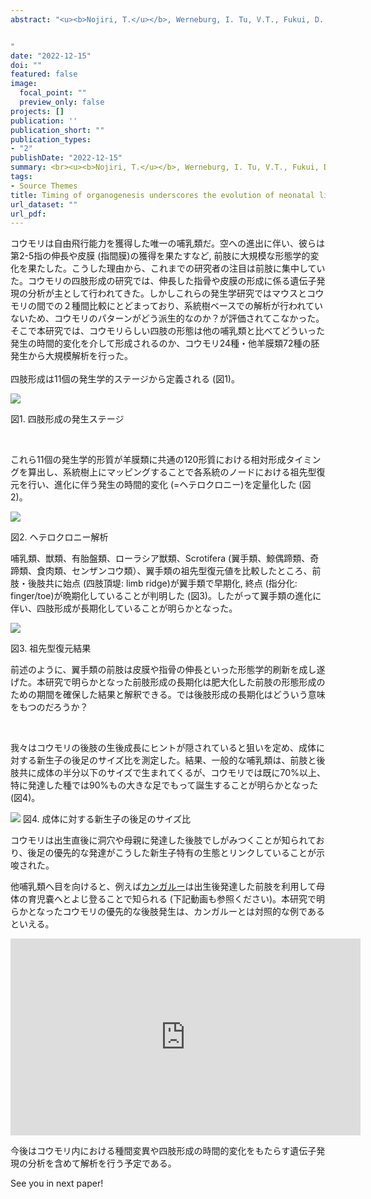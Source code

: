```yaml
---
abstract: "<u><b>Nojiri, T.</u></b>, Werneburg, I. Tu, V.T., Fukui, D., Takechi, M., Iseki, S., Furutera, T., and Koyabu, D. <br><b><i>Proceedings of the Royal Society B：Biological Sciences.</i></b> <i>in press</i>


" 
date: "2022-12-15"
doi: ""
featured: false
image: 
  focal_point: ""
  preview_only: false
projects: []
publication: ''
publication_short: ""
publication_types:
- "2"
publishDate: "2022-12-15"
summary: <br><u><b>Nojiri, T.</u></b>, Werneburg, I. Tu, V.T., Fukui, D., Takechi, M., Iseki, S., Furutera, T., and Koyabu, D.<br>      <b><i>Proceedings of the Royal Society B：Biological Sciences.</b></i> (<i>in press</i>)
tags:
- Source Themes
title: Timing of organogenesis underscores the evolution of neonatal life histories and powered flight in bats
url_dataset: ""
url_pdf: 
---
```


コウモリは自由飛行能力を獲得した唯一の哺乳類だ。空への進出に伴い、彼らは第2-5指の伸長や皮膜 (指間膜)の獲得を果たすなど, 前肢に大規模な形態学的変化を果たした。こうした理由から、これまでの研究者の注目は前肢に集中していた。コウモリの四肢形成の研究では、伸長した指骨や皮膜の形成に係る遺伝子発現の分析が主として行われてきた。しかしこれらの発生学研究ではマウスとコウモリの間での２種間比較にとどまっており、系統樹ベースでの解析が行われていないため、コウモリのパターンがどう派生的なのか？が評価されてこなかった。そこで本研究では、コウモリらしい四肢の形態は他の哺乳類と比べてどういった発生の時間的変化を介して形成されるのか、コウモリ24種・他羊膜類72種の胚発生から大規模解析を行った。
<br>
<br>
四肢形成は11個の発生学的ステージから定義される (図1)。<br>

<img src="A.jpg">


図1. 四肢形成の発生ステージ


<br>

これら11個の発生学的形質が羊膜類に共通の120形質における相対形成タイミングを算出し、系統樹上にマッピングすることで各系統のノードにおける祖先型復元を行い、進化に伴う発生の時間的変化 (=ヘテロクロニー)を定量化した (図2)。

<img src="B.jpg">

図2. ヘテロクロニー解析


哺乳類、獣類、有胎盤類、ローラシア獣類、Scrotifera (翼手類、鯨偶蹄類、奇蹄類、食肉類、センザンコウ類）、翼手類の祖先型復元値を比較したところ、前肢・後肢共に始点 (四肢頂堤: limb ridge)が翼手類で早期化, 終点 (指分化: finger/toe)が晩期化していることが判明した (図3)。したがって翼手類の進化に伴い、四肢形成が長期化していることが明らかとなった。

<img src="C.jpg">

図3. 祖先型復元結果


前述のように、翼手類の前肢は皮膜や指骨の伸長といった形態学的刷新を成し遂げた。本研究で明らかとなった前肢形成の長期化は肥大化した前肢の形態形成のための期間を確保した結果と解釈できる。では後肢形成の長期化はどういう意味をもつのだろうか？

<br>

我々はコウモリの後肢の生後成長にヒントが隠されていると狙いを定め、成体に対する新生子の後足のサイズ比を測定した。結果、一般的な哺乳類は、前肢と後肢共に成体の半分以下のサイズで生まれてくるが、コウモリでは既に70%以上、特に発達した種では90%もの大きな足でもって誕生することが明らかとなった (図4)。

<img src="D.jpg">
図4. 成体に対する新生子の後足のサイズ比

コウモリは出生直後に洞穴や母親に発達した後肢でしがみつくことが知られており、後足の優先的な発達がこうした新生子特有の生態とリンクしていることが示唆された。

他哺乳類へ目を向けると、例えば<a href="https://www.youtube.com/watch?v=UpsnREY-6no">カンガルー</a>は出生後発達した前肢を利用して母体の育児嚢へとよじ登ることで知られる (下記動画も参照ください)。本研究で明らかとなったコウモリの優先的な後肢発生は、カンガルーとは対照的な例であるといえる。


<iframe width="560" height="315" src="https://www.youtube.com/embed/UpsnREY-6no" title="YouTube video player" frameborder="0" allow="accelerometer; autoplay; clipboard-write; encrypted-media; gyroscope; picture-in-picture" allowfullscreen></iframe>

今後はコウモリ内における種間変異や四肢形成の時間的変化をもたらす遺伝子発現の分析を含めて解析を行う予定である。

See you in next paper!










